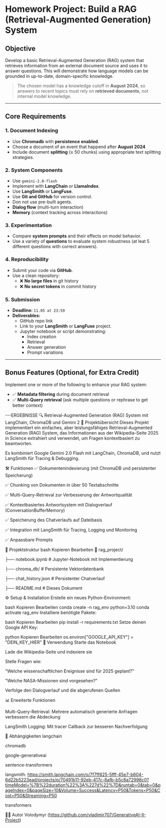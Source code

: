 # Homework Project: Build a RAG (Retrieval-Augmented Generation) System

## Objective
Develop a basic Retrieval-Augmented Generation (RAG) system that retrieves information from an external document source and uses it to answer questions. This will demonstrate how language models can be grounded in up-to-date, domain-specific knowledge.

> The chosen model has a knowledge cutoff in **August 2024**, so answers to recent topics must rely on **retrieved documents**, not internal model knowledge.

---

## Core Requirements

### 1. Document Indexing
- Use **Chromadb** with **persistence enabled**.
- Choose a document of an event that happend after **August 2024**
- Include document **splitting** (≥ 50 chunks) using appropriate text splitting strategies.

### 2. System Components
- Use `gemini-2.0-flash`
- Implement with **LangChain** or **LlamaIndex**.  
- Use **LangSmith** or **LangFuse**.  
- Use **Git and GitHub** for version control.
- Don not use pre-built agents.
- **Dialog flow** (multi-turn interaction)  
- **Memory** (context tracking across interactions)  

### 3. Experimentation  
- Compare **system prompts** and their effects on model behavior.  
- Use a variety of **questions** to evaluate system robustness (at leat 5 different questions with correct answers).

### 4. Reproducibility  
- Submit your code via **GitHub**.  
- Use a clean repository:  
  - ❌ **No large files** in git history  
  - ❌ **No secret tokens** in commit history

### 5. Submission  
- **Deadline:** `11.05 at 23:59`  
- **Deliverables:**
  - GitHub repo link
  - Link to your **LangSmith** or **LangFuse** project.
  - Jupyter notebook or script demonstrating:
    - Index creation
    - Retrieval
    - Answer generation
    - Prompt variations

---

## Bonus Features (Optional, for Extra Credit)

Implement one or more of the following to enhance your RAG system:

- ✅ **Metadata filtering** during document retrieval  
- ✅ **Multi-Query retrieval** (ask multiple questions or rephrase to get better context)

---ERGEBNISSE
🔍 Retrieval-Augmented Generation (RAG) System mit LangChain, ChromaDB und Gemini 2
📌 Projektübersicht
Dieses Projekt implementiert ein einfaches, aber leistungsfähiges Retrieval-Augmented Generation (RAG) System, das Informationen aus der Wikipedia-Seite 2025 in Science extrahiert und verwendet, um Fragen kontextbasiert zu beantworten.

Es kombiniert Google Gemini 2.0 Flash mit LangChain, ChromaDB, und nutzt LangSmith für Tracing & Debugging.

🛠️ Funktionen
✅ Dokumentenindexierung (mit ChromaDB und persistenter Speicherung)

✅ Chunking von Dokumenten in über 50 Textabschnitte

✅ Multi-Query-Retrieval zur Verbesserung der Antwortqualität

✅ Kontextbasiertes Antwortsystem mit Dialogverlauf (ConversationBufferMemory)

✅ Speicherung des Chatverlaufs auf Dateibasis

✅ Integration mit LangSmith für Tracing, Logging und Monitoring

✅ Anpassbare Prompts 

📂 Projektstruktur
bash
Kopieren
Bearbeiten
📁 rag_project/

├── notebook.ipynb         # Jupyter-Notebook mit Implementierung

├── chroma_db/             # Persistente Vektordatenbank

├── chat_history.json      # Persistenter Chatverlauf

├── README.md              # Dieses Dokument

⚙️ Setup & Installation
Erstelle ein neues Python-Environment:

bash
Kopieren
Bearbeiten
conda create -n rag_env python=3.10
conda activate rag_env
Installiere benötigte Pakete:

bash
Kopieren
Bearbeiten
pip install -r requirements.txt
Setze deinen Google API Key:

python
Kopieren
Bearbeiten
os.environ["GOOGLE_API_KEY"] = "DEIN_KEY_HIER"
🚀 Verwendung
Starte das Notebook

Lade die Wikipedia-Seite und indexiere sie

Stelle Fragen wie:

"Welche wissenschaftlichen Ereignisse sind für 2025 geplant?"

"Welche NASA-Missionen sind vorgesehen?"

Verfolge den Dialogverlauf und die abgerufenen Quellen

📊 Erweiterte Funktionen

Multi-Query-Retrieval: Mehrere automatisch generierte Anfragen verbessern die Abdeckung

LangSmith Logging: Mit tracer Callback zur besseren Nachverfolgung

📎 Abhängigkeiten
langchain

chromadb

google-generativeai

sentence-transformers

langsmith: https://smith.langchain.com/o/7f7ff825-5fff-45e7-b604-6d22b5223ead/projects/p/70491b11-92eb-417c-8afb-b5c8a72998c0?timeModel=%7B%22duration%22%3A%227d%22%7D&runtab=0&tab=0&pageIndex=0&pageSize=10&Volume=Success&Latency=P50&Tokens=P50&Cost=P50&Streaming=P50


transformers

👨‍💻 Autor
Volodymyr (https://github.com/vladimir707/GenerativeAI-II-Project)